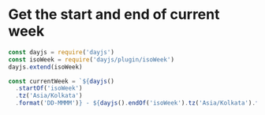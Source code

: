 # Get the start and end of current week

```javascript
const dayjs = require('dayjs')
const isoWeek = require('dayjs/plugin/isoWeek')
dayjs.extend(isoWeek)

const currentWeek = `${dayjs()
  .startOf('isoWeek')
  .tz('Asia/Kolkata')
  .format('DD-MMMM')} - ${dayjs().endOf('isoWeek').tz('Asia/Kolkata').format('DD-MMMM')}`
```
